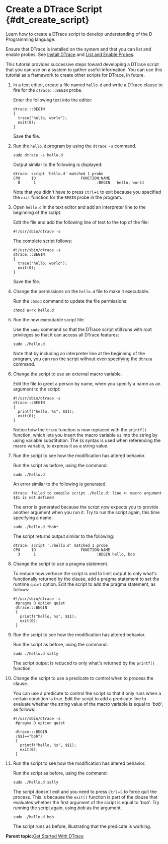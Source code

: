 
# Create a DTrace Script {#dt_create_script}

Learn how to create a DTrace script to develop understanding of the D Programming language.

Ensure that DTrace is installed on the system and that you can list and enable probes. See [Install DTrace](../how-to/dtrace-howto-install-dtrace.md#) and [List and Enable Probes](../how-to/dtrace-howto-list-and-enable-probes.md#).

This tutorial provides successive steps toward developing a DTrace script that you can use on a system to gather useful information. You can use this tutorial as a framework to create other scripts for DTrace, in future.

1.  In a text editor, create a file named `hello.d` and write a DTrace clause to fire for the `dtrace:::BEGIN` probe.

    Enter the following text into the editor:

    ```
    dtrace:::BEGIN
    {
      trace("hello, world");
      exit(0);
    }
    ```

    Save the file.

2.  Run the `hello.d` program by using the `dtrace -s` command.

    ```
    sudo dtrace -s hello.d
    ```

    Output similar to the following is displayed:

    ```
    dtrace: script 'hello.d' matched 1 probe
    CPU     ID                    FUNCTION:NAME
      0      1                           :BEGIN   hello, world    
    ```

    Note that you didn't have to press `Ctrl`+`C` to exit because you specified the `exit` function for the `BEGIN` probe in the program.

3.  Open `hello.d` in the text editor and add an interpreter line to the beginning of the script.

    Edit the file and add the following line of text to the top of the file:

    ```
    #!/usr/sbin/dtrace -s
    ```

    The complete script follows:

    ```
    #!/usr/sbin/dtrace -s
    dtrace:::BEGIN
    {
      trace("hello, world");
      exit(0);
    }
    ```

    Save the file.

4.  Change the permissions on the `hello.d` file to make it executable.

    Run the `chmod` command to update the file permissions:

    ```
    chmod a+rx hello.d
    ```

5.  Run the new executable script file.

    Use the `sudo` command so that the DTrace script still runs with root privileges so that it can access all DTrace features:

    ```
    sudo ./hello.d
    ```

    Note that by including an interpreter line at the beginning of the program, you can run the script without even specifying the `dtrace` command.

6.  Change the script to use an external macro variable.

    Edit the file to greet a person by name, when you specify a name as an argument to the script:

    ```
    #!/usr/sbin/dtrace -s
    dtrace:::BEGIN
    {
      printf("hello, %s", $$1);
      exit(0);
    }
    ```

    Notice how the `trace` function is now replaced with the `printf()` function, which lets you insert the macro variable `$1` into the string by using variable substitution. The `$$` syntax is used when referencing the macro variable, to express it as a string value.

7.  Run the script to see how the modification has altered behavior.

    Run the script as before, using the command:

    ```
    sudo ./hello.d
    ```

    An error similar to the following is generated.

    ```
    dtrace: failed to compile script ./hello.d: line 4: macro argument $$1 is not defined
    ```

    The error is generated because the script now expects you to provide another argument when you run it. Try to run the script again, this time specifying a name:

    ```
    sudo ./hello.d *bob*
    ```

    The script returns output similar to the following:

    ```
    dtrace: script './hello.d' matched 1 probe
    CPU     ID                    FUNCTION:NAME
      3      1                           :BEGIN hello, bob
    ```

8.  Change the script to use a pragma statement.

    To reduce how verbose the script is and to limit output to only what's functionally returned by the clause, add a pragma statement to set the runtime `quiet` option. Edit the script to add the pragma statement, as follows:

    ```
    #!/usr/sbin/dtrace -s
     #pragma D option quiet
     dtrace:::BEGIN
     {
       printf("hello, %s", $$1);
       exit(0);
     }
    ```

9.  Run the script to see how the modification has altered behavior.

    Run the script as before, using the command:

    ```
    sudo ./hello.d sally
    ```

    The script output is reduced to only what's returned by the `printf()` function.

10. Change the script to use a predicate to control when to process the clause.

    You can use a predicate to control the script so that it only runs when a certain condition is true. Edit the script to add a predicate line to evaluate whether the string value of the macro variable is equal to '*bob*', as follows:

    ```
    #!/usr/sbin/dtrace -s
     #pragma D option quiet
    
     dtrace:::BEGIN
     /$$1=="bob"/
     {
       printf("hello, %s", $$1);
       exit(0);
     }
    ```

11. Run the script to see how the modification has altered behavior.

    Run the script as before, using the command:

    ```
    sudo ./hello.d sally
    ```

    The script doesn't exit and you need to press `Ctrl`+`C` to force quit the process. This is because the `exit()` function is part of the clause that evaluates whether the first argument of the script is equal to '*bob*'. Try running the script again, using *bob* as the argument.

    ```
    sudo ./hello.d bob
    ```

    The script runs as before, illustrating that the predicate is working.


**Parent topic:**[Get Started With DTrace](../how-to/dtrace-guide.md)

